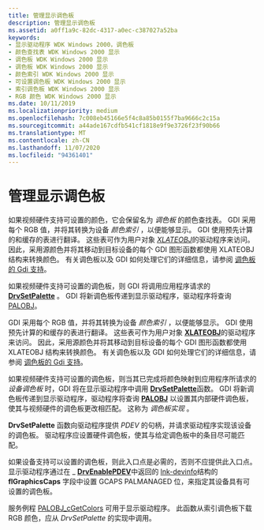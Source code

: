 ```yaml
---
title: 管理显示调色板
description: 管理显示调色板
ms.assetid: a0ff1a9c-82dc-4317-a0ec-c387027a52ba
keywords:
- 显示驱动程序 WDK Windows 2000，调色板
- 颜色查找表 WDK Windows 2000 显示
- 调色板 WDK Windows 2000 显示
- 调色板 WDK Windows 2000 显示
- 颜色索引 WDK Windows 2000 显示
- 可设置调色板 WDK Windows 2000 显示
- 索引调色板 WDK Windows 2000 显示
- RGB 颜色 WDK Windows 2000 显示
ms.date: 10/11/2019
ms.localizationpriority: medium
ms.openlocfilehash: 7c008eb45166e5f4c8a85b0155f7ba9666c2c15a
ms.sourcegitcommit: a44ade167cdfb541cf1818e9f9e3726f23f90b66
ms.translationtype: MT
ms.contentlocale: zh-CN
ms.lasthandoff: 11/07/2020
ms.locfileid: "94361401"
---
```

# <a name="managing-display-palettes"></a>管理显示调色板

如果视频硬件支持可设置的颜色，它会保留名为 *调色板* 的颜色查找表。 GDI 采用每个 RGB 值，并将其转换为设备 *颜色索引* ，以便能够显示。 GDI 使用预先计算的和缓存的表进行翻译。 这些表可作为用户对象 [*XLATEOBJ*](/windows/win32/api/winddi/ns-winddi-xlateobj)的驱动程序来访问。 因此，采用源颜色并将其移动到目标设备的每个 GDI 图形函数都使用 XLATEOBJ 结构来转换颜色。 有关调色板以及 GDI 如何处理它们的详细信息，请参阅 [调色板的 Gdi 支持](gdi-support-for-palettes.md)。

如果视频硬件支持可设置的调色板，则 GDI 将调用应用程序请求的 [**DrvSetPalette**](/windows/win32/api/winddi/nf-winddi-drvsetpalette) 。 GDI 将新调色板传递到显示驱动程序，驱动程序将查询 [PALOBJ](/windows/win32/api/winddi/ns-winddi-palobj)。

GDI 采用每个 RGB 值，并将其转换为设备 *颜色索引* ，以便能够显示。 GDI 使用预先计算的和缓存的表进行翻译。 这些表可作为用户对象 [**XLATEOBJ**](/windows/win32/api/winddi/ns-winddi-xlateobj)的驱动程序来访问。 因此，采用源颜色并将其移动到目标设备的每个 GDI 图形函数都使用 XLATEOBJ 结构来转换颜色。 有关调色板以及 GDI 如何处理它们的详细信息，请参阅 [调色板的 Gdi 支持](gdi-support-for-palettes.md)。

如果视频硬件支持可设置的调色板，则当其已完成将颜色映射到应用程序所请求的 *设备调色板* 时，GDI 将在显示驱动程序中调用 [**DrvSetPalette**](/windows/win32/api/winddi/nf-winddi-drvsetpalette)函数。 GDI 将新调色板传递到显示驱动程序，驱动程序将查询 [**PALOBJ**](/windows/win32/api/winddi/ns-winddi-palobj) 以设置其内部硬件调色板，使其与视频硬件的调色板更改相匹配。 这称为 *调色板实现* 。

**DrvSetPalette** 函数向驱动程序提供 *PDEV* 的句柄，并请求驱动程序实现该设备的调色板。 驱动程序应设置硬件调色板，使其与给定调色板中的条目尽可能匹配。

如果设备支持可以设置的调色板，则此入口点是必需的，否则不应提供此入口点。 显示驱动程序通过在 \_ [**DrvEnablePDEV**](/windows/win32/api/winddi/nf-winddi-drvenablepdev)中返回的 [lnk-devinfo](/windows/win32/api/winddi/ns-winddi-devinfo)结构的 **flGraphicsCaps** 字段中设置 GCAPS PALMANAGED 位，来指定其设备具有可设置的调色板。

服务例程 [PALOBJ_cGetColors](/windows/win32/api/winddi/nf-winddi-palobj_cgetcolors) 可用于显示驱动程序。 此函数从索引调色板下载 RGB 颜色，应从 *DrvSetPalette* 的实现中调用。
